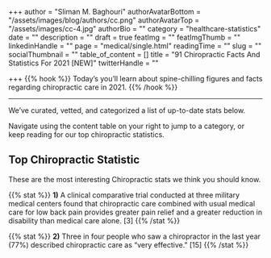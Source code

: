 +++
author = "Sliman M. Baghouri"
authorAvatarBottom = "/assets/images/blog/authors/cc.png"
authorAvatarTop = "/assets/images/cc-4.jpg"
authorBio = ""
category = "healthcare-statistics"
date = ""
description = ""
draft = true
featImg = ""
featImgThumb = ""
linkedinHandle = ""
page = "medical/single.html"
readingTime = ""
slug = ""
socialThumbnail = ""
table_of_content = []
title = "91 Chiropractic Facts And Statistics For 2021 [NEW]"
twitterHandle = ""

+++
{{% hook %}} Today’s you’ll learn about spine-chilling figures and facts regarding chiropractic care in 2021. {{% /hook %}}

***

We’ve curated, vetted, and categorized a list of up-to-date stats below.

Navigate using the content table on your right to jump to a category, or keep reading for our top chiropractic statistics.

## Top Chiropractic Statistic

These are the most interesting Chiropractic stats we think you should know.

{{% stat %}} **1)** A clinical comparative trial conducted at three military medical centers found that chiropractic care combined with usual medical care for low back pain provides greater pain relief and a greater reduction in disability than medical care alone. \[3\] {{% /stat %}}  
  
{{% stat %}} **2)** Three in four people who saw a chiropractor in the last year (77%) described chiropractic care as “very effective."  \[15\] {{% /stat %}}